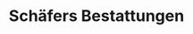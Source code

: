---
title: "Schäfers Bestattungen"
url: /paderborn/schaefers-bestattungen-hatzfelder-strasse/
shop: Bestattungen
---